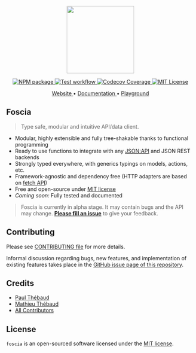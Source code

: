 <p align="center">
  <a href="https://foscia-dev.github.io/docs">
    <img width="180" src="https://foscia-dev.github.io/docs/img/icon.svg" alt="">
  </a>
</p>

<p align="center">
<a href="https://www.npmjs.com/package/foscia">
  <img src="https://img.shields.io/npm/v/foscia" alt="NPM package">
</a>
<a href="https://github.com/foscia-dev/foscia/actions/workflows/tests.yml">
  <img src="https://github.com/foscia-dev/foscia/actions/workflows/tests.yml/badge.svg" alt="Test workflow">
</a>
<a href="https://codecov.io/gh/paul-thebaud/foscia">
  <img src="https://codecov.io/gh/paul-thebaud/foscia/branch/main/graph/badge.svg?token=TODO" alt="Codecov Coverage">
</a>
<a href="https://github.com/foscia-dev/foscia/blob/main/LICENSE">
  <img src="https://img.shields.io/npm/l/foscia" alt="MIT License">
</a>
</p>

<p align="center">
<a href="https://foscia-dev.github.io/docs">
  Website
</a>
•
<a href="https://foscia-dev.github.io/docs/docs/getting-started">
  Documentation
</a>
•
<a href="https://stackblitz.com/edit/foscia?file=playground.ts">
  Playground
</a>
</p>

## Foscia

> Type safe, modular and intuitive API/data client.

- Modular, highly extensible and fully tree-shakable thanks to functional
  programming
- Ready to use functions to integrate with any
  [JSON:API](https://jsonapi.org/) and JSON REST backends
- Strongly typed everywhere, with generics typings on models, actions, etc.
- Framework-agnostic and dependency free (HTTP adapters are based on
  [fetch API](https://developer.mozilla.org/en-US/docs/Web/API/Fetch_API))
- Free and open-source under
  [MIT license](LICENSE)
- _Coming soon:_ Fully tested and documented

> Foscia is currently in alpha stage. It may contain bugs and the API may change.
> [**Please fill an issue**](https://github.com/foscia-dev/foscia/issues)
> to give your feedback.

## Contributing

Please see [CONTRIBUTING file](CONTRIBUTING.md) for more details.

Informal discussion regarding bugs, new features, and implementation of existing
features takes place in the
[GitHub issue page of this repository](https://github.com/foscia-dev/foscia/issues).

## Credits

- [Paul Thébaud](https://github.com/paul-thebaud)
- [Mathieu Thébaud](https://github.com/mthebaud)
- [All Contributors](https://github.com/foscia-dev/foscia/graphs/contributors)

## License

`foscia` is an open-sourced software licensed under the
[MIT license](LICENSE).
